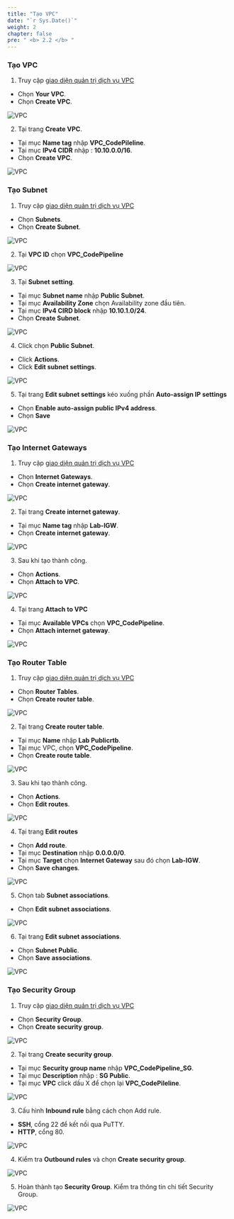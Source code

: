 ```yaml
---
title: "Tạo VPC"
date: "`r Sys.Date()`"
weight: 2
chapter: false
pre: " <b> 2.2 </b> "
---
```


### Tạo VPC

1. Truy cập [giao diện quản trị dịch vụ VPC](https://console.aws.amazon.com/vpc/home)

- Chọn **Your VPC**.
- Chọn **Create VPC**.

![VPC](/images/2.prerequisite/001-createvpccodepipeline.png)

2. Tại trang **Create VPC**.

- Tại mục **Name tag** nhập **VPC_CodePileline**.
- Tại mục **IPv4 CIDR** nhập : **10.10.0.0/16**.
- Chọn **Create VPC**.

![VPC](/images/2.prerequisite/002-createvpccodepipeline.png)

### Tạo Subnet

1. Truy cập [giao diện quản trị dịch vụ VPC](https://console.aws.amazon.com/vpc/home)

- Chọn **Subnets**.
- Chọn **Create Subnet**.

![VPC](/images/2.prerequisite/001-createsubnet.png)

2. Tại **VPC ID** chọn **VPC_CodePipeline**

![VPC](/images/2.prerequisite/002-createsubnet.png)

3. Tại **Subnet setting**.
- Tại mục **Subnet name** nhập **Public Subnet**.
- Tại mục **Availability Zone** chọn Availability zone đầu tiên.
- Tại mục **IPv4 CIRD block** nhập **10.10.1.0/24**.
- Chọn **Create Subnet**.

![VPC](/images/2.prerequisite/003-createsubnet.png)

4. Click chọn **Public Subnet**.
- Click **Actions**.
- Click **Edit subnet settings**.

![VPC](/images/2.prerequisite/004-createsubnet.png)

5. Tại trang **Edit subnet settings** kéo xuống phần **Auto-assign IP settings**

- Chọn **Enable auto-assign public IPv4 address**.
- Chọn **Save**

![VPC](/images/2.prerequisite/005-createsubnet.png)

### Tạo Internet Gateways

1. Truy cập [giao diện quản trị dịch vụ VPC](https://console.aws.amazon.com/vpc/home)

- Chọn **Internet Gateways**.
- Chọn **Create internet gateway**.

![VPC](/images/2.prerequisite/001-createigw.png)

2. Tại trang **Create internet gateway**.

- Tại mục **Name tag** nhập **Lab-IGW**.
- Chọn **Create internet gateway**.

![VPC](/images/2.prerequisite/002-createigw.png)


3. Sau khi tạo thành công.

- Chọn **Actions**.
- Chọn **Attach to VPC**.

![VPC](/images/2.prerequisite/003-createigw.png)

4. Tại trang **Attach to VPC**

- Tại mục **Available VPCs** chọn **VPC_CodePipeline**.
- Chọn **Attach internet gateway**.

![VPC](/images/2.prerequisite/004-createigw.png)

### Tạo Router Table

1. Truy cập [giao diện quản trị dịch vụ VPC](https://console.aws.amazon.com/vpc/home)

- Chọn **Router Tables**.
- Chọn **Create router table**.

![VPC](/images/2.prerequisite/001-creatertb.png)

2. Tại trang **Create router table**.

- Tại mục **Name** nhập **Lab Publicrtb**.
- Tại mục VPC, chọn **VPC_CodePipeline**.
- Chọn **Create route table**.

![VPC](/images/2.prerequisite/002-creatertb.png)


3. Sau khi tạo thành công.

- Chọn **Actions**.
- Chọn **Edit routes**.

![VPC](/images/2.prerequisite/003-creatertb.png)

4. Tại trang **Edit routes**

- Chọn **Add route**.
- Tại mục **Destination** nhập **0.0.0.0/0**.
- Tại mục **Target** chọn **Internet Gateway** sau đó chọn **Lab-IGW**.
- Chọn **Save changes**.

![VPC](/images/2.prerequisite/004-creatertb.png)

5. Chọn tab **Subnet associations**.

- Chọn **Edit subnet associations**.

![VPC](/images/2.prerequisite/005-creatertb.png)

6. Tại trang **Edit subnet associations**.

- Chọn **Subnet Public**.
- Chọn **Save associations**.

![VPC](/images/2.prerequisite/006-creatertb.png)

### Tạo Security Group

1. Truy cập [giao diện quản trị dịch vụ VPC](https://console.aws.amazon.com/vpc/home)

- Chọn **Security Group**.
- Chọn **Create security group**.

![VPC](/images/2.prerequisite/003-createsg.png)

2. Tại trang **Create security group**.

- Tại mục **Security group name** nhập **VPC_CodePipeline_SG**.
- Tại mục **Description** nhập : **SG Public**.
- Tại mục **VPC** click dấu X để chọn lại **VPC_CodePileline**.

![VPC](/images/2.prerequisite/004-createsg.png)

3. Cấu hình **Inbound rule** bằng cách chọn Add rule.

- **SSH**, cổng 22 để kết nối qua PuTTY.
- **HTTP**, cổng 80.

![VPC](/images/2.prerequisite/005-createsg.png)

4. Kiểm tra **Outbound rules** và chọn **Create security group**.

![VPC](/images/2.prerequisite/006-createsg.png)

5. Hoàn thành tạo **Security Group**. Kiểm tra thông tin chi tiết Security Group.

![VPC](/images/2.prerequisite/007-createsg.png)
